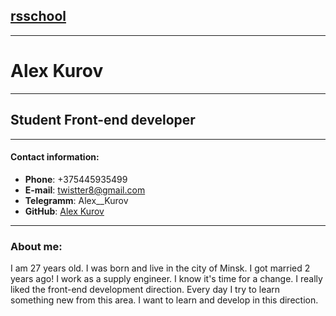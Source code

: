 ## [rsschool](https://rs.school/)
---
# Alex Kurov
---
## Student Front-end developer
---
#### Contact information:

+ **Phone**: +375445935499
+ **E-mail**: twistter8@gmail.com
+ **Telegramm**: Alex__Kurov
+ **GitHub**: [Alex Kurov](https://github.com/BadSolver)

---
### About me:
I am 27 years old. I was born and live in the city of Minsk. I got married 2 years ago! I work as a supply engineer. I know it's time for a change. I really liked the front-end development direction. Every day I try to learn something new from this area.
I want to learn and develop in this direction.
